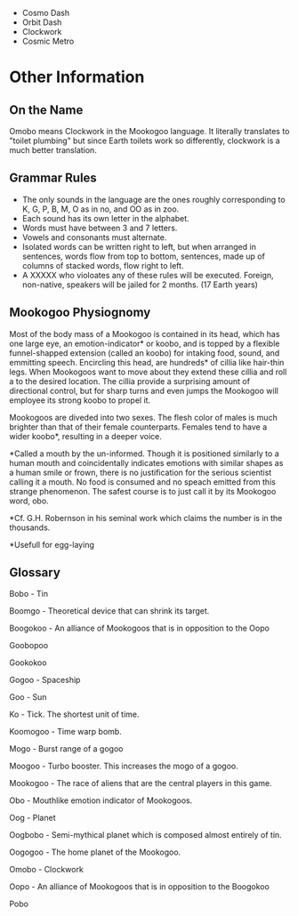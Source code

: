 - Cosmo Dash
- Orbit Dash
- Clockwork
- Cosmic Metro



# Other Information

## On the Name
Omobo means Clockwork in the Mookogoo language. It literally translates to "toilet plumbing" but since Earth toilets work so differently, clockwork is a much better translation.

## Grammar Rules
- The only sounds in the language are the ones roughly corresponding to K, G, P, B, M, O as in no, and OO as in zoo.
- Each sound has its own letter in the alphabet.
- Words must have between 3 and 7 letters.
- Vowels and consonants must alternate.
- Isolated words can be written right to left, but when arranged in sentences, words flow from top to bottom, sentences, made up of columns of stacked words, flow right to left.
- A XXXXX who violoates any of these rules will be executed. Foreign, non-native, speakers will be jailed for 2 months. (17 Earth years)

## Mookogoo Physiognomy
Most of the body mass of a Mookogoo is contained in its head, which has one large eye, an emotion-indicator* or koobo, and is topped by a flexible funnel-shapped extension (called an koobo) for intaking food, sound, and emmitting speech. Encircling this head, are hundreds* of cillia like hair-thin legs. When Mookogoos want to move about they extend these cillia and roll a to the desired location. The cillia provide a surprising amount of directional control, but for sharp turns and even jumps the Mookogoo will employee its strong koobo to propel it.

Mookogoos are diveded into two sexes. The flesh color of males is much brighter than that of their female counterparts. Females tend to have a wider koobo*, resulting in a deeper voice.

*Called a mouth by the un-informed. Though it is positioned similarly to a human mouth and coincidentally indicates emotions with similar shapes as a human smile or frown, there is no justification for the serious scientist calling it a mouth. No food is consumed and no speach emitted from this strange phenomenon. The safest course is to just call it by its Mookogoo word, obo.

*Cf. G.H. Robernson in his seminal work which claims the number is in the thousands.

*Usefull for egg-laying

## Glossary
Bobo - Tin

Boomgo - Theoretical device that can shrink its target.

Boogokoo - An alliance of Mookogoos that is in opposition to the Oopo

Goobopoo

Gookokoo

Gogoo - Spaceship

Goo - Sun

Ko - Tick. The shortest unit of time.

Koomogoo - Time warp bomb.

Mogo - Burst range of a gogoo

Moogoo - Turbo booster. This increases the mogo of a gogoo.

Mookogoo - The race of aliens that are the central players in this game.

Obo - Mouthlike emotion indicator of Mookogoos.

Oog - Planet

Oogbobo - Semi-mythical planet which is composed almost entirely of tin.

Oogogoo - The home planet of the Mookogoo.

Omobo - Clockwork

Oopo - An alliance of Mookogoos that is in opposition to the Boogokoo

Pobo